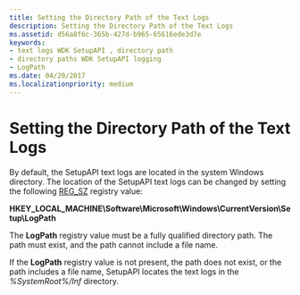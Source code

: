 ```yaml
---
title: Setting the Directory Path of the Text Logs
description: Setting the Directory Path of the Text Logs
ms.assetid: d56a8f6c-365b-427d-b965-65616ede3d7e
keywords:
- text logs WDK SetupAPI , directory path
- directory paths WDK SetupAPI logging
- LogPath
ms.date: 04/20/2017
ms.localizationpriority: medium
---
```


# Setting the Directory Path of the Text Logs


By default, the SetupAPI text logs are located in the system Windows directory. The location of the SetupAPI text logs can be changed by setting the following [REG_SZ](/windows/desktop/SysInfo/registry-value-types) registry value:

**HKEY_LOCAL_MACHINE\\Software\\Microsoft\\Windows\\CurrentVersion\\Setup\\LogPath**

The **LogPath** registry value must be a fully qualified directory path. The path must exist, and the path cannot include a file name.

If the **LogPath** registry value is not present, the path does not exist, or the path includes a file name, SetupAPI locates the text logs in the *%SystemRoot%/Inf* directory.

 

